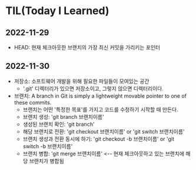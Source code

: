 #   TIL(Today I Learned)

##  2022-11-29
- HEAD: 현재 체크아웃한 브랜치의 가장 최신 커밋을 가리키는 포인터

##  2022-11-30
- 저장소: 소프트웨어 개발을 위해 필요한 파일들이 모여있는 공간
    - '.git' 디렉터리가 있으면 저장소이고, 그렇지 않으면 디렉터리이다.
- 브랜치: A branch in Git is simply a lightweight movable pointer to one of these commits.
    - 브랜치는 어떤 '특정한 목표'를 가지고 코드를 수정하기 시작할 때 만든다.
    - 브랜치 생성: 'git branch 브랜치이름'
    - 생성된 브랜치 확인: 'git branch'
    - 해당 브랜치로 전환: 'git checkout 브랜치이름' or 'git switch 브랜치이름'
    - 브랜치 생성과 전환 동시에 하기: 'git checkout -b 브랜치이름' or 'git switch -b 브랜치이름'
    - 브랜치 병합: 'git merge 브랜치이름' <-- 현재 체크아웃하고 있는 브랜치에 해당 브랜치가 병합됨

    

